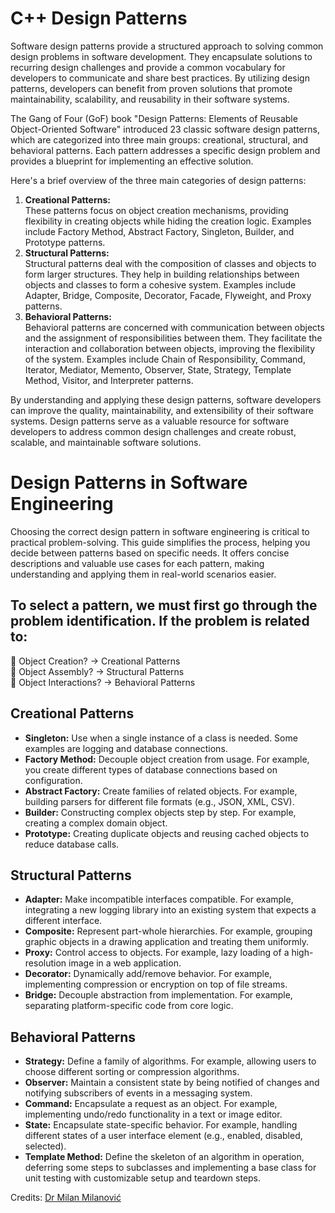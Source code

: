 # C++ Design Patterns

Software design patterns provide a structured approach to solving common design problems in software development. They encapsulate solutions to recurring design challenges and provide a common vocabulary for developers to communicate and share best practices. By utilizing design patterns, developers can benefit from proven solutions that promote maintainability, scalability, and reusability in their software systems.

The Gang of Four (GoF) book "Design Patterns: Elements of Reusable Object-Oriented Software" introduced 23 classic software design patterns, which are categorized into three main groups: creational, structural, and behavioral patterns. Each pattern addresses a specific design problem and provides a blueprint for implementing an effective solution.

Here's a brief overview of the three main categories of design patterns:

1. **Creational Patterns:** <br>
These patterns focus on object creation mechanisms, providing flexibility in creating objects while hiding the creation logic. Examples include Factory Method, Abstract Factory, Singleton, Builder, and Prototype patterns.
2. **Structural Patterns:** <br>
Structural patterns deal with the composition of classes and objects to form larger structures. They help in building relationships between objects and classes to form a cohesive system. Examples include Adapter, Bridge, Composite, Decorator, Facade, Flyweight, and Proxy patterns.
3. **Behavioral Patterns:** <br>
Behavioral patterns are concerned with communication between objects and the assignment of responsibilities between them. They facilitate the interaction and collaboration between objects, improving the flexibility of the system. Examples include Chain of Responsibility, Command, Iterator, Mediator, Memento, Observer, State, Strategy, Template Method, Visitor, and Interpreter patterns.

By understanding and applying these design patterns, software developers can improve the quality, maintainability, and extensibility of their software systems. Design patterns serve as a valuable resource for software developers to address common design challenges and create robust, scalable, and maintainable software solutions.

# Design Patterns in Software Engineering

Choosing the correct design pattern in software engineering is critical to practical problem-solving. This guide simplifies the process, helping you decide between patterns based on specific needs. It offers concise descriptions and valuable use cases for each pattern, making understanding and applying them in real-world scenarios easier.

## To select a pattern, we must first go through the problem identification. If the problem is related to:

 🔸 Object Creation? → Creational Patterns<br>
 🔸 Object Assembly? → Structural Patterns<br>
 🔸 Object Interactions? → Behavioral Patterns<br>

## Creational Patterns
- **Singleton:** Use when a single instance of a class is needed. Some examples are logging and database connections.
- **Factory Method:** Decouple object creation from usage. For example, you create different types of database connections based on configuration.
- **Abstract Factory:** Create families of related objects. For example, building parsers for different file formats (e.g., JSON, XML, CSV).
- **Builder:** Constructing complex objects step by step. For example, creating a complex domain object.
- **Prototype:** Creating duplicate objects and reusing cached objects to reduce database calls.

## Structural Patterns
- **Adapter:** Make incompatible interfaces compatible. For example, integrating a new logging library into an existing system that expects a different interface.
- **Composite:** Represent part-whole hierarchies. For example, grouping graphic objects in a drawing application and treating them uniformly.
- **Proxy:** Control access to objects. For example, lazy loading of a high-resolution image in a web application.
- **Decorator:** Dynamically add/remove behavior. For example, implementing compression or encryption on top of file streams.
- **Bridge:** Decouple abstraction from implementation. For example, separating platform-specific code from core logic.

## Behavioral Patterns
- **Strategy:** Define a family of algorithms. For example, allowing users to choose different sorting or compression algorithms.
- **Observer:** Maintain a consistent state by being notified of changes and notifying subscribers of events in a messaging system.
- **Command:** Encapsulate a request as an object. For example, implementing undo/redo functionality in a text or image editor.
- **State:** Encapsulate state-specific behavior. For example, handling different states of a user interface element (e.g., enabled, disabled, selected).
- **Template Method:** Define the skeleton of an algorithm in operation, deferring some steps to subclasses and implementing a base class for unit testing with customizable setup and teardown steps.

Credits: [Dr Milan Milanović](https://www.linkedin.com/in/milanmilanovic/)
